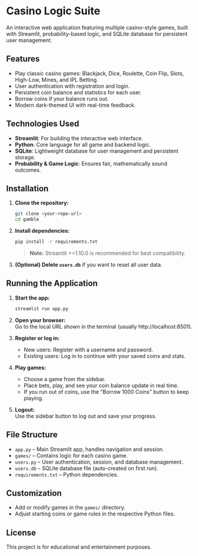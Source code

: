 # Casino Logic Suite

An interactive web application featuring multiple casino-style games, built with Streamlit, probability-based logic, and SQLite database for persistent user management.

## Features

- Play classic casino games: Blackjack, Dice, Roulette, Coin Flip, Slots, High-Low, Mines, and IPL Betting.
- User authentication with registration and login.
- Persistent coin balance and statistics for each user.
- Borrow coins if your balance runs out.
- Modern dark-themed UI with real-time feedback.

## Technologies Used

- **Streamlit**: For building the interactive web interface.
- **Python**: Core language for all game and backend logic.
- **SQLite**: Lightweight database for user management and persistent storage.
- **Probability & Game Logic**: Ensures fair, mathematically sound outcomes.

## Installation

1. **Clone the repository:**
   ```bash
   git clone <your-repo-url>
   cd gamble
   ```

2. **Install dependencies:**
   ```bash
   pip install -r requirements.txt
   ```
   > **Note:** Streamlit >=1.10.0 is recommended for best compatibility.

3. **(Optional) Delete `users.db`** if you want to reset all user data.

## Running the Application

1. **Start the app:**
   ```bash
   streamlit run app.py
   ```

2. **Open your browser:**  
   Go to the local URL shown in the terminal (usually http://localhost:8501).

3. **Register or log in:**  
   - New users: Register with a username and password.
   - Existing users: Log in to continue with your saved coins and stats.

4. **Play games:**  
   - Choose a game from the sidebar.
   - Place bets, play, and see your coin balance update in real time.
   - If you run out of coins, use the "Borrow 1000 Coins" button to keep playing.

5. **Logout:**  
   Use the sidebar button to log out and save your progress.

## File Structure

- `app.py` – Main Streamlit app, handles navigation and session.
- `games/` – Contains logic for each casino game.
- `users.py` – User authentication, session, and database management.
- `users.db` – SQLite database file (auto-created on first run).
- `requirements.txt` – Python dependencies.

## Customization

- Add or modify games in the `games/` directory.
- Adjust starting coins or game rules in the respective Python files.

## License

This project is for educational and entertainment purposes. 